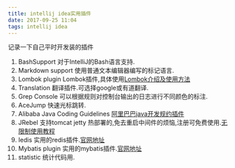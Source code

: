 ```yaml
---
title: intellij idea实用插件
date: 2017-09-25 11:04
tags: intellij idea
---
```



记录一下自己平时开发装的插件

 1. BashSupport  对于IntelliJ的Bash语言支持.
 2. Markdown support  使用普通文本编辑器编写的标记语言.
 3. Lombok plugin Lombok插件,具体使用[Lombok介绍及使用方法](http://www.cnblogs.com/holten/p/5729226.html)
 4. Translation 翻译插件.可选择google或有道翻译.
 5. Grep Console 可以根据规则对控制台输出的日志进行不同颜色的标注.
 6. AceJump 快速光标跳转.
 7. Alibaba Java Coding Guidelines [阿里巴巴java开发规约插件](https://github.com/alibaba/p3c)
 8. JRebel 支持tomcat jetty 热部署的,免去重启中间件的烦恼,注册可免费使用.[无限制使用教程](http://blog.csdn.net/lawsonjin/article/details/76422807)
 9. Iedis 实用的redis插件.[官网地址](https://www.codesmagic.com/iedis)
 10. Mybatis plugin 实用的mybatis插件.[官网地址](https://www.codesmagic.com/mybatisplugin)
 11. statistic 统计代码用.